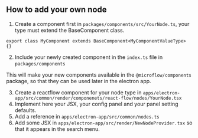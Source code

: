 ## How to add your own node

1. Create a component first in `packages/components/src/YourNode.ts`,
your type must extend the BaseComponent class.

```
export class MyComponent extends BaseComponent<MyComponentValueType> {}
```

2. Include your newly created component in the `index.ts` file in `packages/components`

This will make your new components available in the `@microflow/components` package, so that they can be used later in the electron app.

3. Create a reactflow component for your node type in `apps/electron-app/src/common/render/componenets/react-flow/nodes/YourNode.tsx`
4. Implement here your JSX, your config panel and your panel setting defaults.
5. Add a reference in `apps/electron-app/src/common/nodes.ts`
6. Add some JSX in `apps/electron-app/src/render/NewNodeProvider.tsx` so that it appears in the search menu.
